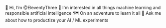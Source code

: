 🧙 Hi, I’m @EleventyThree
🧠 I'm interested in all things machine learning and responsible artificial intelligence
🗺️ On an adventure to learn it all
💬 Ask me about how to productize your AI / ML experiments 
